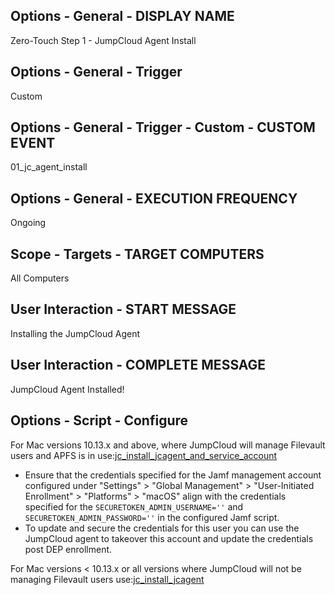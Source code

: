## Options - General - DISPLAY NAME

Zero-Touch Step 1 - JumpCloud Agent Install

## Options - General - Trigger

Custom

## Options - General - Trigger - Custom - CUSTOM EVENT

01_jc_agent_install

## Options - General - EXECUTION FREQUENCY

Ongoing

## Scope - Targets - TARGET COMPUTERS

All Computers

## User Interaction - START MESSAGE

Installing the JumpCloud Agent

## User Interaction - COMPLETE MESSAGE

JumpCloud Agent Installed!

## Options - Script - Configure

For Mac versions 10.13.x and above, where JumpCloud will manage Filevault users and APFS is in use:[jc_install_jcagent_and_service_account](https://github.com/TheJumpCloud/support/blob/master/zero-touch/Jamf%20Pro/scripts/jc_install_jcagent.md)

- Ensure that the credentials specified for the Jamf management account configured under "Settings" >  "Global Management" > "User-Initiated Enrollment" > "Platforms" > "macOS" align with the credentials specified for the `SECURETOKEN_ADMIN_USERNAME=''` and `SECURETOKEN_ADMIN_PASSWORD=''` in the configured Jamf script.
- To update and secure the credentials for this user you can use the JumpCloud agent to takeover this account and update the credentials post DEP enrollment.

For Mac versions < 10.13.x or all versions where JumpCloud will not be managing Filevault users use:[jc_install_jcagent](https://github.com/TheJumpCloud/support/blob/master/zero-touch/Jamf%20Pro/scripts/jc_install_jcagent.md)